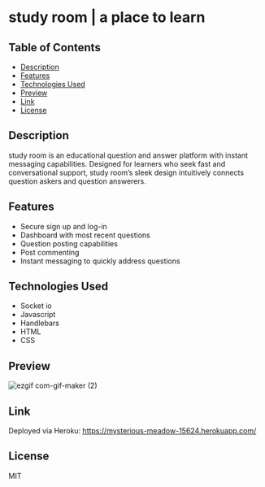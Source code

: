 # study room | a place to learn

## Table of Contents
- [Description](#description)
- [Features](#features)
- [Technologies Used](#technologies-used)
- [Preview](#preview)
- [Link](#link)
- [License](#license)

    

## Description
study room is an educational question and answer platform with instant messaging capabilities. Designed for learners who seek fast and conversational support, study room’s sleek design intuitively connects question askers and question answerers.

     

## Features
- Secure sign up and log-in 
- Dashboard with most recent questions
- Question posting capabilities
- Post commenting
- Instant messaging to quickly address questions

   

## Technologies Used
- Socket io
- Javascript
- Handlebars
- HTML
- CSS

    

## Preview
![ezgif com-gif-maker (2)](https://user-images.githubusercontent.com/23666524/118375463-6aaf0700-b587-11eb-964b-dfec6b495214.gif)

   

## Link
Deployed via Heroku: https://mysterious-meadow-15624.herokuapp.com/

   

   

## License
MIT

